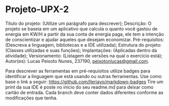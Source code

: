 # Projeto-UPX-2
Título do projeto: (Utilize um parágrafo para descrever);
Descrição: O projeto se baseia em um aplicativo que calcula o quanto você gastou de energia em KW/H a partir da sua conta de energia paga, ele tem a intenção de conscientizar e ajudar aqueles que desejam economizar.
Pré-requisitos: (Descreva a linguagem, bibliotecas e a IDE utilizada);
Estrutura do projeto: (Classes utilizadas e suas funções);
Implantações: (Aplicadas dentro da atividade);
Versionamento: (Listagem de versões na qual o exercício está);
Autor(es):
 Lucas Peixoto Nunes, 237190, peixotonlucas@gmail.com.

Para descrever as ferramentas em pré-requisitos utilize badges para identificar a linguagem que está
usando ou outras ferramentas. Use como base o link a seguir: https://github.com/Ileriayo/markdown-badges
Tire um print da sua IDE é poste no inicio do seu readme.md para deixar como cartão de entrada.
Cada branch deve conter dados diferentes conforme as modificações que tenha.
